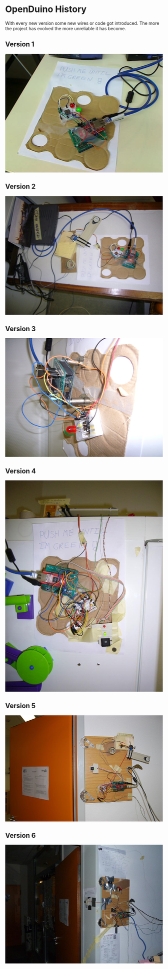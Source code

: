 OpenDuino History
============

With every new version some new wires or code got introduced. The more the project has evolved the more unreliable it has become.

Version 1
--------------

![od1.jpg](od1.jpg)

Version 2
--------------

![od2.jpg](od2.jpg)

Version 3
--------------

![od3.jpg](od3.jpg)

Version 4
--------------

![od4.jpg](od4.jpg)

Version 5
--------------

![od5.jpg](od5.jpg)

Version 6
--------------

![od6.jpg](od6.jpg)